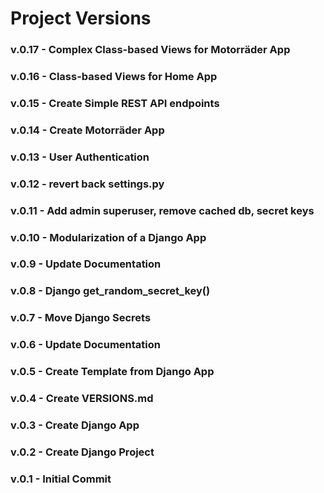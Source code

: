 # Project Versions
### v.0.17 - Complex Class-based Views for Motorräder App
### v.0.16 - Class-based Views for Home App
### v.0.15 - Create Simple REST API endpoints
### v.0.14 - Create Motorräder App
### v.0.13 - User Authentication
### v.0.12 - revert back settings.py
### v.0.11 - Add admin superuser, remove cached db, secret keys
### v.0.10 - Modularization of a Django App
### v.0.9 - Update Documentation
### v.0.8 - Django get_random_secret_key()
### v.0.7 - Move Django Secrets
### v.0.6 - Update Documentation
### v.0.5 - Create Template from Django App
### v.0.4 - Create VERSIONS.md
### v.0.3 - Create Django App
### v.0.2 - Create Django Project
### v.0.1 - Initial Commit